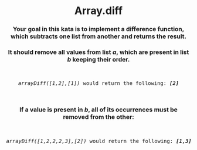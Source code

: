 <div align = "center">

# Array.diff

</div>

<div align = "center">

<h3>Your goal in this kata is to implement a difference function, which subtracts one list from another and returns the result.</h3>

<h3>It should remove all values from list <em>a</em>, which are present in list <em>b</em> keeping their order.</h3>
<br>

<pre><em>arrayDiff([1,2],[1])</em> would return the following:&nbsp;<strong><em>[2]</em></strong></pre>
<br>

<h3><p>If a value is present in <em>b</em>, all of its occurrences must be removed from the other:</p></h3>
<br>

<pre><em>arrayDiff([1,2,2,2,3],[2])</em> would return the following:&nbsp;<strong><em>[1,3]</em></strong></pre>

</div>
